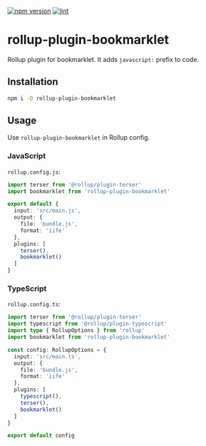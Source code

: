 [![npm version](https://badge.fury.io/js/rollup-plugin-bookmarklet.svg)](https://badge.fury.io/js/rollup-plugin-bookmarklet)
[![lint](https://github.com/rollup-community/rollup-plugin-bookmarklet/actions/workflows/lint.yml/badge.svg)](https://github.com/rollup-community/rollup-plugin-bookmarklet/actions/workflows/lint.yml)

# rollup-plugin-bookmarklet

Rollup plugin for bookmarklet.
It adds `javascript:` prefix to code.

## Installation

```sh
npm i -D rollup-plugin-bookmarklet
```

## Usage

Use `rollup-plugin-bookmarklet` in Rollup config.

### JavaScript

`rollup.config.js`:

```ts
import terser from '@rollup/plugin-terser'
import bookmarklet from 'rollup-plugin-bookmarklet'

export default {
  input: 'src/main.js',
  output: {
    file: 'bundle.js',
    format: 'iife'
  },
  plugins: [
    terser(),
    bookmarklet()
  ]
}
```

### TypeScript

`rollup.config.ts`:

```ts
import terser from '@rollup/plugin-terser'
import typescript from '@rollup/plugin-typescript'
import type { RollupOptions } from 'rollup'
import bookmarklet from 'rollup-plugin-bookmarklet'

const config: RollupOptions = {
  input: 'src/main.ts',
  output: {
    file: 'bundle.js',
    format: 'iife'
  },
  plugins: [
    typescript(),
    terser(),
    bookmarklet()
  ]
}

export default config
```
